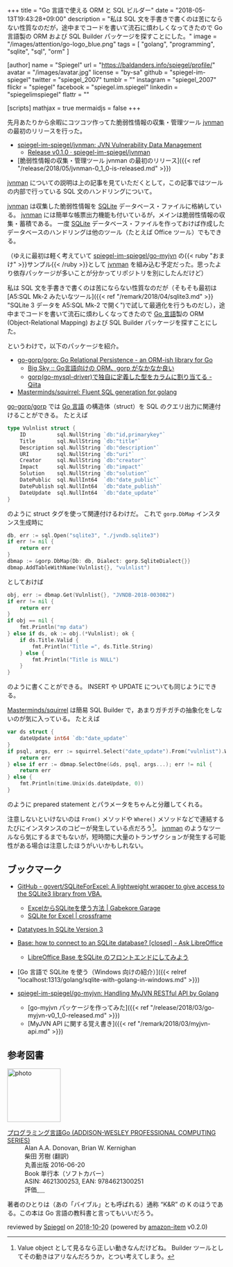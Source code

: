+++
title = "Go 言語で使える ORM と SQL ビルダー"
date = "2018-05-13T19:43:28+09:00"
description = "私は SQL 文を手書きで書くのは苦にならない性質なのだが，途中までコードを書いて流石に煩わしくなってきたので Go 言語製の ORM および SQL Builder パッケージを探すことにした。"
image = "/images/attention/go-logo_blue.png"
tags        = [ "golang", "programming", "sqlite", "sql", "orm" ]

[author]
  name      = "Spiegel"
  url       = "https://baldanders.info/spiegel/profile/"
  avatar    = "/images/avatar.jpg"
  license   = "by-sa"
  github    = "spiegel-im-spiegel"
  twitter   = "spiegel_2007"
  tumblr    = ""
  instagram = "spiegel_2007"
  flickr    = "spiegel"
  facebook  = "spiegel.im.spiegel"
  linkedin  = "spiegelimspiegel"
  flattr    = ""

[scripts]
  mathjax = true
  mermaidjs = false
+++

先月あたりから余暇にコツコツ作ってた脆弱性情報の収集・管理ツール [jvnman] の最初のリリースを行った。

- [spiegel-im-spiegel/jvnman: JVN Vulnerability Data Management](https://github.com/spiegel-im-spiegel/jvnman)
    - [Release v0.1.0 · spiegel-im-spiegel/jvnman](https://github.com/spiegel-im-spiegel/jvnman/releases/tag/v0.1.0)
- [脆弱性情報の収集・管理ツール jvnman の最初のリリース]({{< ref "/release/2018/05/jvnman-0_1_0-is-released.md" >}})

[jvnman] についての説明は上の記事を見ていただくとして，この記事ではツールの内部で行っている SQL 文のハンドリングについて。

[jvnman] は収集した脆弱性情報を [SQLite] データベース・ファイルに格納している。
[jvnman] には簡単な帳票出力機能も付いているが，メインは脆弱性情報の収集・蓄積である。
一度 [SQLite] データベース・ファイルを作っておけば作成したデータベースのハンドリングは他のツール（たとえば Office ツール）でもできる。

（ゆえに最初は軽く考えていて [spiegel-im-spiegel/go-myjvn] の{{< ruby "おまけ" >}}サンプル{{< /ruby >}}として [jvnman] を組み込む予定だった。思ったより依存パッケージが多いことが分かってリポジトリを別にしたんだけど）

私は SQL 文を手書きで書くのは苦にならない性質なのだが（そもそも最初は [A5:SQL Mk-2 みたいなツール]({{< ref "/remark/2018/04/sqlite3.md" >}} "SQLite 3 データを A5:SQL Mk-2 で開く")で試して最適化を行うものだし），途中までコードを書いて流石に煩わしくなってきたので [Go 言語]製の ORM (Object-Relational Mapping) および SQL Builder パッケージを探すことにした。

というわけで，以下のパッケージを紹介。

- [go-gorp/gorp: Go Relational Persistence - an ORM-ish library for Go](https://github.com/go-gorp/gorp)
    - [Big Sky :: Go言語向けの ORM、gorp がなかなか良い](https://mattn.kaoriya.net/software/lang/go/20120914222828.htm)
    - [gorp(go-mysql-driver)で独自に定義した型をカラムに割り当てる - Qiita](https://qiita.com/itoudium/items/e599daa93ff24a15f5f6)
- [Masterminds/squirrel: Fluent SQL generation for golang](https://github.com/Masterminds/squirrel)

[go-gorp/gorp] では [Go 言語] の構造体（struct）を SQL のクエリ出力に関連付けることができる。
たとえば

```go
type Vulnlist struct {
	ID          sql.NullString `db:"id,primarykey"`
	Title       sql.NullString `db:"title"`
	Description sql.NullString `db:"description"`
	URI         sql.NullString `db:"uri"`
	Creator     sql.NullString `db:"creator"`
	Impact      sql.NullString `db:"impact"`
	Solution    sql.NullString `db:"solution"`
	DatePublic  sql.NullInt64  `db:"date_public"`
	DatePublish sql.NullInt64  `db:"date_publish"`
	DateUpdate  sql.NullInt64  `db:"date_update"`
}
```

のように struct タグを使って関連付けるわけだ。
これで `gorp.DbMap` インスタンス生成時に

```go
db, err := sql.Open("sqlite3", "./jvndb.sqlite3")
if err != nil {
    return err
}
dbmap := &gorp.DbMap{Db: db, Dialect: gorp.SqliteDialect{}}
dbmap.AddTableWithName(Vulnlist{}, "vulnlist")
```

としておけば

```go
obj, err := dbmap.Get(Vulnlist{}, "JVNDB-2018-003082")
if err != nil {
    return err
}
if obj == nil {
    fmt.Println("mp data")
} else if ds, ok := obj.(*Vulnlist); ok {
    if ds.Title.Valid {
        fmt.Println("Title =", ds.Title.String)
    } else {
        fmt.Println("Title is NULL")
    }
}
```

のように書くことができる。
INSERT や UPDATE についても同じようにできる。

[Masterminds/squirrel] は簡易 SQL Builder で，あまりガチガチの抽象化をしないのが気に入っている。
たとえば

```go
var ds struct {
    dateUpdate int64 `db:"date_update"`
}
if psql, args, err := squirrel.Select("date_update").From("vulnlist").Where(squirrel.Eq{"id": "JVNDB-2018-003082"}).ToSql(); err != nil {
    return err
} else if err := dbmap.SelectOne(&ds, psql, args...); err != nil {
    return err
} else {
    fmt.Println(time.Unix(ds.dateUpdate, 0))
}
```

のように prepared statement とパラメータをちゃんと分離してくれる。

注意しないといけないのは `From()` メソッドや `Where()` メソッドなどで連結するたびにインスタンスのコピーが発生している点だろう[^bld1]。
[jvnman] のようなツールなら気にするまでもないが，短時間に大量のトランザクションが発生する可能性がある場合は注意したほうがいいかもしれない。

[^bld1]: Value object として見るなら正しい動きなんだけどね。 Builder ツールとしてその動きはアリなんだろうか，とつい考えてしまう。

## ブックマーク

- [GitHub - govert/SQLiteForExcel: A lightweight wrapper to give access to the SQLite3 library from VBA.](https://github.com/govert/SQLiteForExcel)
    - [ExcelからSQLiteを使う方法 | Gabekore Garage](https://gabekore.org/sqlite-for-excel-vba)
    - [SQLite for Excel | crossframe](http://crossframe.iiv.jp/201603051181/)
- [Datatypes In SQLite Version 3](http://www.sqlite.org/datatype3.html)
- [Base: how to connect to an SQLite database? [closed] - Ask LibreOffice](https://ask.libreoffice.org/en/question/139052/base-how-to-connect-to-an-sqlite-database/)
    - [LibreOffice Base をSQLite のフロントエンドにしてみよう](https://www.slideshare.net/78tch/libreoffice-base-sqlite)

- [Go 言語で SQLite を使う（Windows 向けの紹介）]({{< relref "localhost:1313/golang/sqlite-with-golang-in-windows.md" >}})
- [spiegel-im-spiegel/go-myjvn: Handling MyJVN RESTful API by Golang](https://github.com/spiegel-im-spiegel/go-myjvn)
    - [go-myjvn パッケージを作ってみた]({{< ref "/release/2018/03/go-myjvn-v0_1_0-released.md" >}})
    - [MyJVN API に関する覚え書き]({{< ref "/remark/2018/03/myjvn-api.md" >}})

[Go 言語]: https://golang.org/ "The Go Programming Language"
[jvnman]: https://github.com/spiegel-im-spiegel/jvnman "spiegel-im-spiegel/jvnman: JVN Vulnerability Data Management"
[SQLite]: https://www.sqlite.org/
[spiegel-im-spiegel/go-myjvn]: https://github.com/spiegel-im-spiegel/go-myjvn "spiegel-im-spiegel/go-myjvn: Handling MyJVN RESTful API by Golang"
[go-gorp/gorp]: https://github.com/go-gorp/gorp "go-gorp/gorp: Go Relational Persistence - an ORM-ish library for Go"
[Masterminds/squirrel]: https://github.com/Masterminds/squirrel "Masterminds/squirrel: Fluent SQL generation for golang"

## 参考図書

<div class="hreview">
  <div class="photo"><a class="item url" href="https://www.amazon.co.jp/%E3%83%97%E3%83%AD%E3%82%B0%E3%83%A9%E3%83%9F%E3%83%B3%E3%82%B0%E8%A8%80%E8%AA%9EGo-ADDISON-WESLEY-PROFESSIONAL-COMPUTING-Donovan/dp/4621300253?SubscriptionId=AKIAJYVUJ3DMTLAECTHA&tag=baldandersinf-22&linkCode=xm2&camp=2025&creative=165953&creativeASIN=4621300253"><img src="https://images-fe.ssl-images-amazon.com/images/I/41meaSLNFfL._SL160_.jpg" width="123" alt="photo"></a></div>
  <dl class="fn">
    <dt><a href="https://www.amazon.co.jp/%E3%83%97%E3%83%AD%E3%82%B0%E3%83%A9%E3%83%9F%E3%83%B3%E3%82%B0%E8%A8%80%E8%AA%9EGo-ADDISON-WESLEY-PROFESSIONAL-COMPUTING-Donovan/dp/4621300253?SubscriptionId=AKIAJYVUJ3DMTLAECTHA&tag=baldandersinf-22&linkCode=xm2&camp=2025&creative=165953&creativeASIN=4621300253">プログラミング言語Go (ADDISON-WESLEY PROFESSIONAL COMPUTING SERIES)</a></dt>
	<dd>Alan A.A. Donovan, Brian W. Kernighan</dd>
	<dd>柴田 芳樹 (翻訳)</dd>
    <dd>丸善出版 2016-06-20</dd>
    <dd>Book 単行本（ソフトカバー）</dd>
    <dd>ASIN: 4621300253, EAN: 9784621300251</dd>
    <dd>評価<abbr class="rating fa-sm" title="5">&nbsp;<i class="fas fa-star"></i>&nbsp;<i class="fas fa-star"></i>&nbsp;<i class="fas fa-star"></i>&nbsp;<i class="fas fa-star"></i>&nbsp;<i class="fas fa-star"></i></abbr></dd>
  </dl>
  <p class="description">著者のひとりは（あの「バイブル」とも呼ばれる）通称 “K&amp;R” の K のほうである。この本は Go 言語の教科書と言ってもいいだろう。</p>
  <p class="powered-by" >reviewed by <a href='#maker' class='reviewer'>Spiegel</a> on <abbr class="dtreviewed" title="2018-10-20">2018-10-20</abbr> (powered by <a href="https://github.com/spiegel-im-spiegel/amazon-item" >amazon-item</a> v0.2.0)</p>
</div>
